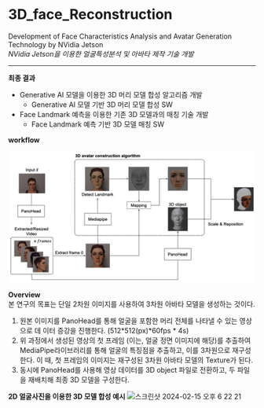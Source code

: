 # 3D_face_Reconstruction
Development of Face Characteristics Analysis and Avatar Generation Technology by NVidia Jetson <br>
_NVidia Jetson을 이용한 얼굴특성분석 및 아바타 제작 기술 개발_
***

**최종 결과**  
- Generative AI 모델을 이용한 3D 머리 모델 합성 알고리즘 개발  
  - Generative AI 모델 기반 3D 머리 모델 합성 SW  
- Face Landmark 예측을 이용한 기존 3D 모델과의 매칭 기술 개발  
  - Face Landmark 예측 기반 3D 모델 매칭 SW  

**workflow** 

<img src="./assets/workflow.png"><br>

**Overview**<br>
본 연구의 목표는 단일 2차원 이미지를 사용하여 3차원 아바타 모델을 생성하는 것이다.
1) 원본 이미지를 PanoHead를 통해 얼굴을 포함한 머리 전체를 나타낼 수 있는 영상으로 데 이터 증강을 진행한다. (512*512(px)*60fps * 4s)
2) 위 과정에서 생성된 영상의 첫 프레임 (이는, 얼굴 정면 이미지에 해당)를 추출하여 MediaPipe라이브러리를 통해 얼굴의 특징점을 추출하고, 이를 3차원으로 재구성한다. 이 때, 첫 프레임의 이미지는 재구성된 3차원 아바타 모델의 Texture가 된다.
3) 동시에 PanoHead를 사용해 영상 데이터를 3D object 파일로 전환하고, 두 파일을 재배치해 최종 3D 모델을 구성한다.

**2D 얼굴사진을 이용한 3D 모델 합성 예시**
<img width="729" alt="스크린샷 2024-02-15 오후 6 22 21" src="https://github.com/Media-4-Machine-Laboratory/3D_face_Reconstruction/assets/126739106/3f3998c3-604d-4dbb-9ff0-dc1e0b1b84d5">
